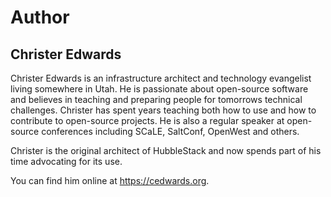 # Author
## Christer Edwards
Christer Edwards is an infrastructure architect and technology evangelist
living somewhere in Utah. He is passionate about open-source software and
believes in teaching and preparing people for tomorrows technical challenges.
Christer has spent years teaching both how to use and how to contribute to
open-source projects. He is also a regular speaker at open-source conferences
including SCaLE, SaltConf, OpenWest and others.

Christer is the original architect of HubbleStack and now spends part of
his time advocating for its use.

You can find him online at https://cedwards.org.
